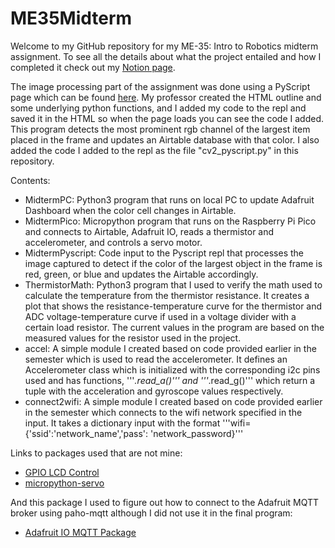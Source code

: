 # ME35Midterm
Welcome to my GitHub repository for my ME-35: Intro to Robotics midterm assignment.
To see all the details about what the project entailed and how I completed it check out my [Notion page](https://www.notion.so/Midterm-Reading-the-Temperature-plus-some-8a9a66b3cea440bfb427b6d7f3f0bd2e?pvs=4).

The image processing part of the assignment was done using a PyScript page which can be found [here](https://esarvey.pyscriptapps.com/me35-midterm-copy/latest/).
My professor created the HTML outline and some underlying python functions, and I added my code to the repl and saved it in the HTML so when the page loads you can see the code I added. This program detects the most prominent rgb channel of the largest item placed in the frame and updates an Airtable database with that color. I also added the code I added to the repl as the file "cv2_pyscript.py" in this repository.

Contents:
- MidtermPC: Python3 program that runs on local PC to update Adafruit Dashboard when the color cell changes in Airtable.
- MidtermPico: Micropython program that runs on the Raspberry Pi Pico and connects to Airtable, Adafruit IO, reads a thermistor and accelerometer, and controls a servo motor.
- MidtermPyscript: Code input to the Pyscript repl that processes the image captured to detect if the color of the largest object in the frame is red, green, or blue and updates the Airtable accordingly.
- ThermistorMath: Python3 program that I used to verify the math used to calculate the temperature from the thermistor resistance. It creates a plot that shows the resistance-temperature curve for the thermistor and ADC voltage-temperature curve if used in a voltage divider with a certain load resistor. The current values in the program are based on the measured values for the resistor used in the project.
- accel: A simple module I created based on code provided earlier in the semester which is used to read the accelerometer. It defines an Accelerometer class which is initialized with the corresponding i2c pins used and has functions, '''_.read_a()''' and '''_.read_g()''' which return a tuple with the acceleration and gyroscope values respectively.
- connect2wifi: A simple module I created based on code provided earlier in the semester which connects to the wifi network specified in the input. It takes a dictionary input with the format '''wifi={'ssid':'network_name','pass': 'network_password}'''

Links to packages used that are not mine:
- [GPIO LCD Control](https://www.circuitschools.com/interfacing-16x2-lcd-module-with-raspberry-pi-pico-with-and-without-i2c/#google_vignette)
- [micropython-servo](https://pypi.org/project/micropython-servo/)

And this package I used to figure out how to connect to the Adafruit MQTT broker using paho-mqtt although I did not use it in the final program:
- [Adafruit IO MQTT Package](https://github.com/adafruit/Adafruit_IO_Python/blob/master/Adafruit_IO/mqtt_client.py)

